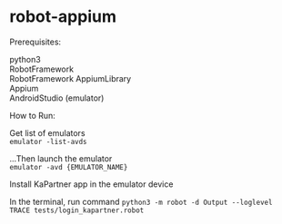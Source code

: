 # robot-appium

Prerequisites:

python3\
RobotFramework\
RobotFramework AppiumLibrary\
Appium\
AndroidStudio (emulator)


How to Run:

Get list of emulators\
`emulator -list-avds`

...Then launch the emulator\
`emulator -avd {EMULATOR_NAME}`

Install KaPartner app in the emulator device

In the terminal, run command
`python3 -m robot -d Output --loglevel TRACE tests/login_kapartner.robot`
